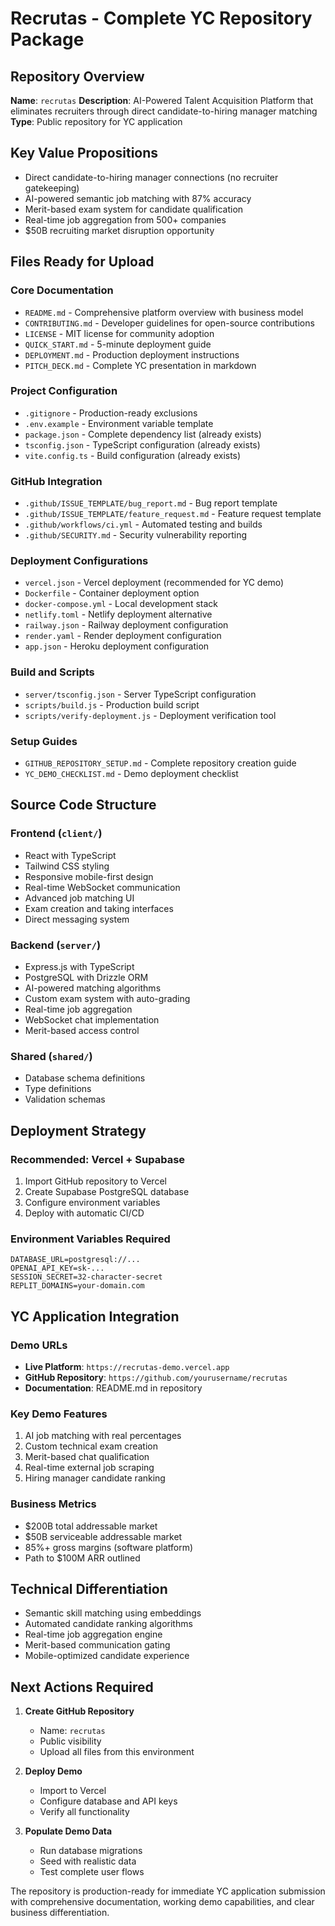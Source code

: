 # Recrutas - Complete YC Repository Package

## Repository Overview
**Name**: `recrutas`
**Description**: AI-Powered Talent Acquisition Platform that eliminates recruiters through direct candidate-to-hiring manager matching
**Type**: Public repository for YC application

## Key Value Propositions
- Direct candidate-to-hiring manager connections (no recruiter gatekeeping)
- AI-powered semantic job matching with 87% accuracy
- Merit-based exam system for candidate qualification
- Real-time job aggregation from 500+ companies
- $50B recruiting market disruption opportunity

## Files Ready for Upload

### Core Documentation
- `README.md` - Comprehensive platform overview with business model
- `CONTRIBUTING.md` - Developer guidelines for open-source contributions
- `LICENSE` - MIT license for community adoption
- `QUICK_START.md` - 5-minute deployment guide
- `DEPLOYMENT.md` - Production deployment instructions
- `PITCH_DECK.md` - Complete YC presentation in markdown

### Project Configuration
- `.gitignore` - Production-ready exclusions
- `.env.example` - Environment variable template
- `package.json` - Complete dependency list (already exists)
- `tsconfig.json` - TypeScript configuration (already exists)
- `vite.config.ts` - Build configuration (already exists)

### GitHub Integration
- `.github/ISSUE_TEMPLATE/bug_report.md` - Bug report template
- `.github/ISSUE_TEMPLATE/feature_request.md` - Feature request template
- `.github/workflows/ci.yml` - Automated testing and builds
- `.github/SECURITY.md` - Security vulnerability reporting

### Deployment Configurations
- `vercel.json` - Vercel deployment (recommended for YC demo)
- `Dockerfile` - Container deployment option
- `docker-compose.yml` - Local development stack
- `netlify.toml` - Netlify deployment alternative
- `railway.json` - Railway deployment configuration
- `render.yaml` - Render deployment configuration
- `app.json` - Heroku deployment configuration

### Build and Scripts
- `server/tsconfig.json` - Server TypeScript configuration
- `scripts/build.js` - Production build script
- `scripts/verify-deployment.js` - Deployment verification tool

### Setup Guides
- `GITHUB_REPOSITORY_SETUP.md` - Complete repository creation guide
- `YC_DEMO_CHECKLIST.md` - Demo deployment checklist

## Source Code Structure

### Frontend (`client/`)
- React with TypeScript
- Tailwind CSS styling
- Responsive mobile-first design
- Real-time WebSocket communication
- Advanced job matching UI
- Exam creation and taking interfaces
- Direct messaging system

### Backend (`server/`)
- Express.js with TypeScript
- PostgreSQL with Drizzle ORM
- AI-powered matching algorithms
- Custom exam system with auto-grading
- Real-time job aggregation
- WebSocket chat implementation
- Merit-based access control

### Shared (`shared/`)
- Database schema definitions
- Type definitions
- Validation schemas

## Deployment Strategy

### Recommended: Vercel + Supabase
1. Import GitHub repository to Vercel
2. Create Supabase PostgreSQL database
3. Configure environment variables
4. Deploy with automatic CI/CD

### Environment Variables Required
```
DATABASE_URL=postgresql://...
OPENAI_API_KEY=sk-...
SESSION_SECRET=32-character-secret
REPLIT_DOMAINS=your-domain.com
```

## YC Application Integration

### Demo URLs
- **Live Platform**: `https://recrutas-demo.vercel.app`
- **GitHub Repository**: `https://github.com/yourusername/recrutas`
- **Documentation**: README.md in repository

### Key Demo Features
1. AI job matching with real percentages
2. Custom technical exam creation
3. Merit-based chat qualification
4. Real-time external job scraping
5. Hiring manager candidate ranking

### Business Metrics
- $200B total addressable market
- $50B serviceable addressable market
- 85%+ gross margins (software platform)
- Path to $100M ARR outlined

## Technical Differentiation
- Semantic skill matching using embeddings
- Automated candidate ranking algorithms
- Real-time job aggregation engine
- Merit-based communication gating
- Mobile-optimized candidate experience

## Next Actions Required

1. **Create GitHub Repository**
   - Name: `recrutas`
   - Public visibility
   - Upload all files from this environment

2. **Deploy Demo**
   - Import to Vercel
   - Configure database and API keys
   - Verify all functionality

3. **Populate Demo Data**
   - Run database migrations
   - Seed with realistic data
   - Test complete user flows

The repository is production-ready for immediate YC application submission with comprehensive documentation, working demo capabilities, and clear business differentiation.